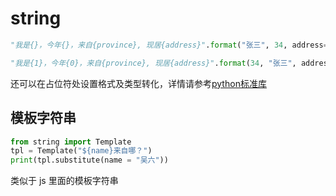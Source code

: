 # string

```python
"我是{}，今年{}，来自{province}, 现居{address}".format("张三", 34, address="安徽", province="江苏")

"我是{1}，今年{0}，来自{province}, 现居{address}".format(34, "张三", address="安徽", province="江苏")
```

还可以在占位符处设置格式及类型转化，详情请参考[python标准库](https://docs.python.org/zh-cn/3/library/string.html)

## 模板字符串

```python
from string import Template
tpl = Template("${name}来自哪？")
print(tpl.substitute(name = "吴六"))
```

类似于 js 里面的模板字符串

​	